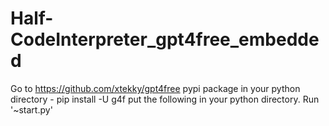 # Half-CodeInterpreter_gpt4free_embedded

Go to https://github.com/xtekky/gpt4free
pypi package in your python directory - pip install -U g4f
put the following in your python directory.
Run '~start.py'
